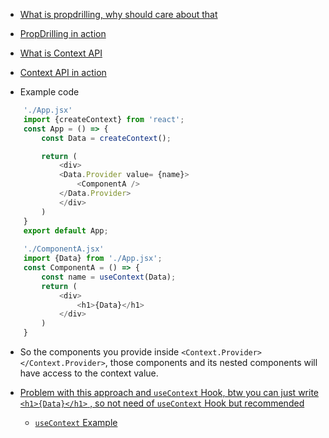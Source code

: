 - [What is propdrilling, why should care about that](https://youtu.be/M9O5AjEFzKw?si=Qj9mnjsAtxUqof8B&t=11147)
 - [PropDrilling in action](https://youtu.be/M9O5AjEFzKw?si=fQnJAEWMgJZyfqvd&t=11237)

- [What is Context API](https://youtu.be/M9O5AjEFzKw?si=R1z4HO2PMK4x_UJD&t=11367)

- [Context API in action](https://youtu.be/M9O5AjEFzKw?si=_B6f0uOiGmHboktH&t=11397)

- Example code

```js
    './App.jsx'
    import {createContext} from 'react';
    const App = () => {
        const Data = createContext();

        return (
            <div>
            <Data.Provider value= {name}>
                <ComponentA />
            </Data.Provider>
            </div>
        )
    }
    export default App;
    
    './ComponentA.jsx'
    import {Data} from './App.jsx';
    const ComponentA = () => {
        const name = useContext(Data);
        return (
            <div>
                <h1>{Data}</h1>
            </div>
        )
    }
```
- So the components you provide inside ```<Context.Provider> </Context.Provider>```, those components and its nested components will have access to the context value.


- [Problem with this approach and `useContext` Hook, btw you can just write ```<h1>{Data}</h1>``` , so not need of `useContext` Hook but recommended](https://youtu.be/M9O5AjEFzKw?si=k5FNR1MmyNyYWF0z&t=11737)
  - [`useContext` Example](https://youtu.be/M9O5AjEFzKw?si=-E3-0XxNGAd5MJ7K&t=11777)